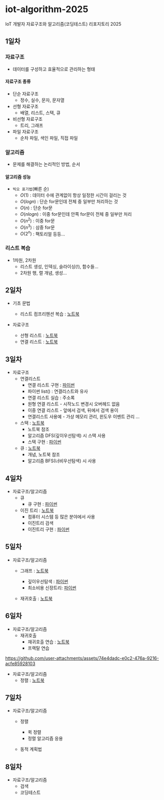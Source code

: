 # iot-algorithm-2025
IoT 개발자 자료구조와 알고리즘(코딩테스트) 리포지토리 2025

## 1일차

### 자료구조
- 데이터를 구성하고 효율적으로 관리하는 형태

#### 자료구조 종류
- 단순 자료구조
    - 정수, 실수, 문자, 문자열
- 선형 자료구조
    - 배열, 리스트, 스택, 큐 
- 비선형 자료구조
    - 트리, 그래프
- 파일 자료구조
    - 순차 파일, 색인 파일, 직접 파일

### 알고리즘
- 문제를 해결하는 논리적인 방법, 순서

#### 알고리즘 성능
- `빅오 표기법`(빠른 순)
    - $O(1)$ : 데이터 수에 관계없이 항상 일정한 시간이 걸리는 것
    - $O(log n)$ : 단순 for문인데 전체 중 일부만 처리하는 것
    - $O(n)$ : 단순 for문
    - $O(n log n)$ : 이중 for문인데 안쪽 for문이 전체 중 일부만 처리
    - $O(n^2)$ : 이중 for문
    - $O(n^3)$ : 삼중 for문
    - $O(2^n)$ : 팩토리얼 등등...

### 리스트 복습
- 1차원, 2차원
    - 리스트 생성, 인덱싱, 슬라이싱(!), 함수들...
    - 2차원 행, 렬 개념, 생성...


## 2일차

- 기초 문법
    - 리스트 컴프리헨션 복습 : [노트북](./day02/da01_list_again.ipynb)

- 자료구조
    - 선형 리스트 : [노트북](./day02/da02_linear_list.ipynb)
    - 연결 리스트 : [노트북](./day02/da04_linked_list.ipynb)

## 3일차
- 자료구조
    - 연결리스트
        - 연결 리스트 구현 : [파이썬](./day03/da01_linked_list.py) 
        - 파이썬 list() : 연결리스트와 유사
        - 연결 리스트 실습 : 주소록
        - 원형 연결 리스트 - 시작노드 변경시 오버헤드 없음
        - 이중 연결 리스트 - 앞에서 검색, 뒤에서 검색 용이
        - 연결리스트 사용예 - 가상 메모리 관리, 윈도우 이벤트 관리 ...
    - 스택 : [노트북](./day03/da02_stack.ipynb)
        - 노트북 참조
        - 알고리즘 DFS(깊이우선탐색) 시 스택 사용
        - 스택 구현 : [파이썬](./day03/da03_stack.py)
    - 큐 : [노트북](./day03/da04_queue.ipynb)
        - 개념, 노트북 참조
        - 알고리즘 BFS(너비우선탐색) 시 사용
## 4일차
- 자료구조/알고리즘
    - 큐
        - 큐 구현 : [파이썬](./day04/da01_queue.py)
    - 이진 트리 : [노트북](./day04/da02_binary_tree.ipynb)
        - 컴퓨터 시스템 등 많은 분야에서 사용
        - 이진트리 검색
        - 이진트리 구현 : [파이썬](./day04/da03_binary_tree.py)

## 5일차
- 자료구조/알고리즘
    - 그래프 : [노트북](./day05/da01_graph.ipynb)
        - 깊이우선탐색 : [파이썬](./day05/da02_dfs.py)
        - 최소비용 신장트리: [파이썬](./day05/da03_min_cost_spanningtree.py)

    - 재귀호출 : [노트북](./day05/da04_recursive_call.ipynb)

## 6일차
- 자료구조/알고리즘
    - 재귀호출
        - 재귀호출 연습 : [노트북](./day06/da01_recursive_practice.ipynb)
        - 프랙탈 연습


https://github.com/user-attachments/assets/74e4dadc-e0c2-476a-9216-acfe85928103



 - 자료구조/알고리즘       
    - 정렬 : [노트북](./day06/da04_sort.ipynb)

## 7일차
- 자료구조/알고리즘
    - 정렬 
        - 퀵 정렬
        - 정렬 알고리즘 응용

    - 동적 계획법

## 8일차
- 자료구조/알고리즘
    - 검색
    - 코딩테스트

    

